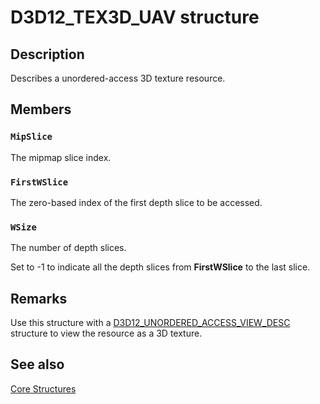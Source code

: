 # D3D12_TEX3D_UAV structure

## Description

Describes a unordered-access 3D texture resource.

## Members

### `MipSlice`

The mipmap slice index.

### `FirstWSlice`

The zero-based index of the first depth slice to be accessed.

### `WSize`

The number of depth slices.

Set to -1 to indicate all the depth slices from **FirstWSlice** to the last slice.

## Remarks

Use this structure with a [D3D12_UNORDERED_ACCESS_VIEW_DESC](https://learn.microsoft.com/windows/desktop/api/d3d12/ns-d3d12-d3d12_unordered_access_view_desc) structure to view the resource as a 3D texture.

## See also

[Core Structures](https://learn.microsoft.com/windows/desktop/direct3d12/direct3d-12-structures)